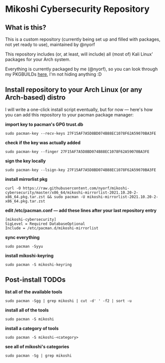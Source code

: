 # Mikoshi Cybersecurity Repository

## What is this?

This is a custom repository (currently being set up and filled with packages, not yet ready to use), maintained by @nyorf

This repository includes (or, at least, will include) all (most of) Kali Linux' packages for your Arch system.

Everything is currently packaged by me (@nyorf), so you can look through my PKGBUILDs [here](https://github.com/nyorf/PKGBUILDs), I'm not hiding anything :D

## Install repository to your Arch Linux (or any Arch-based) distro

I will write a one-click install script eventually, but for now — here's how you can add this repository to your pacman package manager:

**import key to pacman's GPG trust.db**

    sudo pacman-key --recv-keys 27F15AF7A5D8BD074B88EC1078F62A59070BA3FE

**check if the key was actually added**

    sudo pacman-key --finger 27F15AF7A5D8BD074B88EC1078F62A59070BA3FE

**sign the key locally**

    sudo pacman-key --lsign-key 27F15AF7A5D8BD074B88EC1078F62A59070BA3FE

**install mirrorlist pkg**

    curl -O https://raw.githubusercontent.com/nyorf/mikoshi-cybersecurity/master/x86_64/mikoshi-mirrorlist-2021.10.20-2-x86_64.pkg.tar.zst && sudo pacman -U mikoshi-mirrorlist-2021.10.20-2-x86_64.pkg.tar.zst

**edit /etc/pacman.conf — add these lines after your last repository entry**

    [mikoshi-cybersecurity]
    SigLevel = Required DatabaseOptional
    Include = /etc/pacman.d/mikoshi-mirrorlist

**sync everything**

    sudo pacman -Syyu

**install mikoshi-keyring**

    sudo pacman -S mikoshi-keyring

## Post-install TODOs

**list all of the available tools**

    sudo pacman -Sgg | grep mikoshi | cut -d' ' -f2 | sort -u

**install all of the tools**

    sudo pacman -S mikoshi

**install a category of tools**

    sudo pacman -S mikoshi-<category>

**see all of mikoshi's categories**

    sudo pacman -Sg | grep mikoshi

